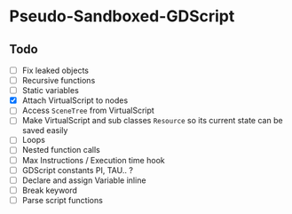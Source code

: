  Pseudo-Sandboxed-GDScript
======

## Todo

- [ ] Fix leaked objects
- [ ] Recursive functions
- [ ] Static variables
- [x] Attach VirtualScript to nodes
- [ ] Access `SceneTree` from VirtualScript
- [ ] Make VirtualScript and sub classes `Resource` so its current state can be saved easily
- [ ] Loops
- [ ] Nested function calls
- [ ] Max Instructions / Execution time hook
- [ ] GDScript constants PI, TAU.. ?
- [ ] Declare and assign Variable inline
- [ ] Break keyword
- [ ] Parse script functions
